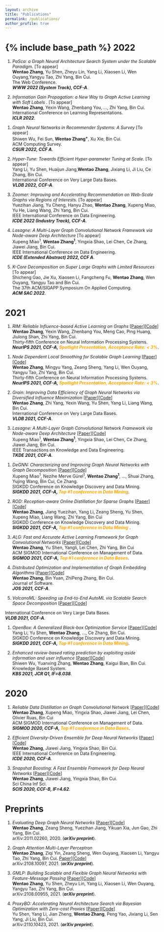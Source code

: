 ```yaml
---
layout: archive
title: "Publications"
permalink: /publications/
author_profile: true
---
```

{% include base_path %}
2022
====
1.  *PaSca: a Graph Neural Architecture Search System under the Scalable Paradigm.* [To appear] <br>
**Wentao Zhang**, Yu Shen, Zheyu Lin, Yang Li, Xiaosen Li, Wen Ouyang,Yangyu Tao, Zhi Yang, Bin Cui.<br>
The Web Conference. <br>
***WWW 2022 (System Track), CCF-A***. 

1.  *Information Gain Propagation: a New Way to Graph Active Learning with Soft Labels .* [To appear] <br>
**Wentao Zhang**, Yexin Wang, Zhenbang You, ..., Zhi Yang, Bin Cui.<br>
International Conference on Learning Representations. <br>
***ICLR 2022***. 
<!-- **Wentao Zhang**, Yexin Wang, Zhenbang You, Meng Cao, Ping Huang, Jiulong Shan, Zhi Yang, Bin Cui.<br> -->

1.  *Graph Neural Networks in Recommender Systems: A Survey* [To appear] <br>
Shiwen Wu, Fei Sun, **Wentao Zhang<sup>+</sup>**, Xu Xie, Bin Cui. <br>
ACM Computing Survey.<br>
***CSUR 2022, CCF A***. 

1.  *Hyper-Tune: Towards Efficient Hyper-parameter Tuning at Scale.* [To appear] <br>
Yang Li, Yu Shen, Huaijun Jiang,**Wentao Zhang**, Jixiang Li, Ji Liu, Ce Zhang, Bin Cui.<br>
International Conference on Very Large Data Bases. <br>
***VLDB 2022, CCF-A***. 

1.  *Zoomer: Improving and Accelerating Recommendation on Web-Scale Graphs via Regions of Interests.* [To appear] <br>
Yuezihan Jiang, Yu Cheng, Hanyu Zhao, **Wentao Zhang**, Xupeng Miao, Yu He, Liang Wang, Zhi Yang, Bin Cui.<br>
IEEE International Conference on Data Engineering. <br>
***ICDE 2022 (Industry Track), CCF-A***. 

1.  *Lasagne: A Multi-Layer Graph Convolutional Network Framework via Node-aware Deep Architecture* [To appear] <br>
Xupeng Miao<sup>1</sup>, **Wentao Zhang<sup>1</sup>**, Yingxia Shao, Lei Chen, Ce Zhang, Jiawei Jiang, Bin Cui.<br>
IEEE International Conference on Data Engineering. <br>
***ICDE (Extended Abstract) 2022, CCF A***. 

1.  *K-Core Decomposition on Super Large Graphs with Limited Resources* [To appear] <br>
Shicheng Gao, Jie Xu, Xiaosen Li, Fangcheng Fu, **Wentao Zhang**, Wen Ouyang, Yangyu Tao and Bin Cui.<br>
The 37th ACM/SIGAPP Symposium On Applied Computing. <br>
***ACM SAC 2022***. 

2021
====
1.  *RIM: Reliable Influence-based Active Learning on Graphs*  [[Paper](https://arxiv.org/pdf/2110.14854)][[Code](https://github.com/zwt233/RIM)] <br>
**Wentao Zhang**, Yexin Wang, Zhenbang You, Meng Cao, Ping Huang, Jiulong Shan, Zhi Yang, Bin Cui.<br>
Thirty-fifth Conference on Neural Information Processing Systems.<br>
***NeurIPS 2021, CCF-A, <font color=orange>Spotlight Presentation, Acceptance Rate: < 3%</font>***. 
<!-- **Wentao Zhang**, Yexin Wang, Zhenbang You, Meng Cao, Ping Huang, Jiulong Shan, Zhi Yang, Bin Cui.<br> -->

1.  *Node Dependent Local Smoothing for Scalable Graph Learning* [[Paper](https://arxiv.org/pdf/2110.14377)][[Code](https://github.com/zwt233/NDLS)] <br>
**Wentao Zhang**, Mingyu Yang, Zeang Sheng, Yang Li, Wen Ouyang, Yangyu Tao, Zhi Yang, Bin Cui.<br>
Thirty-fifth Conference on Neural Information Processing Systems.<br>
***NeurIPS 2021, CCF-A, <font color=orange>Spotlight Presentation, Acceptance Rate: < 3%</font>***. 

1.  *Grain: Improving Data Efficiency of Graph Neural Networks via Diversified Influence Maximization* [[Paper](https://arxiv.org/pdf/2108.00219)][[Code](https://github.com/zwt233/Grain)] <br>
**Wentao Zhang**, Zhi Yang, Yexin Wang, Yu Shen, Yang Li, Liang Wang, Bin Cui.<br>
International Conference on Very Large Data Bases. <br>
***VLDB 2021, CCF-A***. 

1.  *Lasagne: A Multi-Layer Graph Convolutional Network Framework via Node-aware Deep Architecture* [[Paper](https://ieeexplore.ieee.org/stamp/stamp.jsp?tp=&arnumber=9513581)][[Code](https://github.com/PKU-DAIR/Lasagne)] <br>
Xupeng Miao<sup>1</sup>, **Wentao Zhang<sup>1</sup>**, Yingxia Shao, Lei Chen, Ce Zhang, Jiawei Jiang, Bin Cui.<br>
IEEE Transactions on Knowledge and Data Engineering. <br>
***TKDE 2021, CCF-A***. 
<!-- Xupeng Miao<sup>1</sup>, **Wentao Zhang<sup>1</sup>**, Yingxia Shao, Bin Cui, Lei Chen, Ce Zhang, Jiawei Jiang<br> -->

1.  *DeGNN: Characterizing and Improving Graph Neural Networks with Graph Decomposition* [[Paper](https://arxiv.org/pdf/1910.04499)][[Code](https://zwt233.github.io/publications/)] <br>
Xupeng Miao<sup>1</sup>, Nezihe Merve Gürel<sup>1</sup>, **Wentao Zhang<sup>1</sup>**, ..., Shuai Zhang, Yujing Wang, Bin Cui, Ce Zhang. <br>
SIGKDD Conference on Knowledge Discovery and Data Mining. <br>
***SIGKDD 2021, CCF-A, <font color=orange>Top #1 conference in Data Mining</font>***. 

1.  *ROD: Reception-aware Online Distillation for Sparse Graphs*  [[Paper](https://arxiv.org/pdf/2107.11789)][[Code](https://github.com/zwt233/ROD)] <br>
**Wentao Zhang**, Jiang Yuezihan, Yang Li, Zeang Sheng, Yu Shen, Xupeng Miao, Liang Wang, Zhi Yang, Bin Cui <br>
SIGKDD Conference on Knowledge Discovery and Data Mining. <br>
***SIGKDD 2021, CCF-A, <font color=orange>Top #1 conference in Data Mining</font>*** . 

 
1.  *ALG: Fast and Accurate Active Learning Framework for Graph Convolutional Networks* [[Paper](https://dl.acm.org/doi/10.1145/3448016.3457325)][[Code](https://github.com/zwt233/ALG)] <br>
**Wentao Zhang**, Yu Shen, Yangli, Lei Chen, Zhi Yang, Bin Cui <br>
ACM SIGMOD International Conference on Management of Data. <br>
***SIGMOD 2021, CCF-A, <font color=orange>Top #1 conference in Data Bases</font>***. 


1.  *Distributed Optimization and Implementation of Graph Embedding Algorithms* [[Paper](http://jos.org.cn/html/2021/3/6186.htm)][[Code](https://zwt233.github.io/publications/)] <br>
**Wentao Zhang**, Bin Yuan, ZhiPeng Zhang, Bin Cui. <br>
Journal of Software. <br>
***JOS 2021, CCF-A***. 

1.  *VolcanoML: Speeding up End-to-End AutoML via Scalable Search Space Decomposition* [[Paper](https://arxiv.org/pdf/2107.08861)][[Code](https://github.com/PKU-DAIR/mindware)] <br>
<!-- Yang Li, Yu Shen, **Wentao Zhang**, ..., Wentao Wu, Ce Zhang, Bin Cui. <br> -->
International Conference on Very Large Data Bases. <br>
***VLDB 2021, CCF-A***. 


1.  *OpenBox: A Generalized Black-box Optimization Service* [[Paper](https://arxiv.org/pdf/2106.00421)][[Code](https://github.com/PKU-DAIR/open-box)] <br>
Yang Li, Yu Shen, **Wentao Zhang**, ..., Ce Zhang, Bin Cui. <br>
SIGKDD Conference on Knowledge Discovery and Data Mining. <br>
***SIGKDD 2021, CCF-A, <font color=orange>Top #1 conference in Data Mining</font>***. 


1.  *Enhanced review-based rating prediction by exploiting aside information and user influence* [[Paper](https://www.semanticscholar.org/paper/Enhanced-review-based-rating-prediction-by-aside-Wu-Zhang/b0ddc7f569bcaac97a22bd4a306fc6df09348297)][[Code](https://zwt233.github.io/publications/)] <br>
Shiwen Wu, Yuanxing Zhang, **Wentao Zhang**, Kaigui Bian, Bin Cui. <br>
Knowledge Based System.<br>
***KBS 2021, JCR Q1, IF=8.038***. 

 2020
====
1.  *Reliable Data Distillation on Graph Convolutional Network* [[Paper](https://dl.acm.org/doi/10.1145/3318464.3389706)][[Code](https://zwt233.github.io/publications/)] <br>
**Wentao Zhang**, Xupeng Miao, Yingxia Shao, Jiawei Jiang, Lei Chen, Olivier Ruas, Bin Cui <br>
ACM SIGMOD International Conference on Management of Data. <br>
***SIGMOD 2020, CCF-A, <font color=orange>Top #1 conference in Data Bases</font>***. 


1.  *Efficient Diversity-Driven Ensemble for Deep Neural Networks* [[Paper](https://ieeexplore.ieee.org/abstract/document/9101773)][[Code](https://zwt233.github.io/publications/)] <br>
**Wentao Zhang**, Jiawei Jiang, Yingxia Shao, Bin Cui. <br>
IEEE International Conference on Data Engineering. <br>
***ICDE 2020, CCF-A***. 

1.  *Snapshot Boosting: A Fast Ensemble Framework for Deep Neural Networks* [[Paper](https://link.springer.com/article/10.1007/s11432-018-9944-x)][[Code](https://zwt233.github.io/publications/)] <br>
**Wentao Zhang**, Jiawei Jiang, Yingxia Shao, Bin Cui. <br>
Sci China Inf Sci. <br>
***SCIS 2020, CCF-B, IF=4.62***. 
 

Preprints
==== 
1.  *Evaluating Deep Graph Neural Networks* [[Paper](https://arxiv.org/pdf/2108.00955)][[Code](https://github.com/PKU-DAIR/DGMLP)] <br>
**Wentao Zhang**, Zeang Sheng, Yuezihan Jiang, Yikuan Xia, Jun Gao, Zhi Yang, Bin Cui.<br>
arXiv:2011.02260, 2020. (***arXiv preprint***). 

1.  *Graph Attention Multi-Layer Perceptron* <br>
**Wentao Zhang**, Ziqi Yin, Zeang Sheng, Wen Ouyang, Xiaosen Li, Yangyu Tao, Zhi Yang, Bin Cui. [Paper](https://arxiv.org/pdf/2108.10097)][[Code](https://github.com/PKU-DAIR/GAMLP)] <br>
arXiv:2108.10097, 2021. (***arXiv preprint***). 

1.  *GMLP: Building Scalable and Flexible Graph Neural Networks with Feature-Message Passing* [[Paper](https://arxiv.org/pdf/2104.09880)][[Code](https://github.com/zwt233/PASCA)] <br>
**Wentao Zhang**, Yu Shen, Zheyu Lin, Yang Li, Xiaosen Li, Wen Ouyang, Yangyu Tao, Zhi Yang, Bin Cui. <br>
arXiv:2108.00955, 2021. (***arXiv preprint***). 
  
1.  *ProxyBO: Accelerating Neural Architecture Search via Bayesian Optimization with Zero-cost Proxies* [[Paper](https://arxiv.org/pdf/2110.10423)][[Code](https://zwt233.github.io/publications/)] <br>
Yu Shen, Yang Li, Jian Zheng, **Wentao Zhang**, Peng Yao, Jixiang Li, Sen Yang, Ji Liu, Bin Cui. <br>
arXiv:2110.10423, 2021. (***arXiv preprint***). 

  
  
